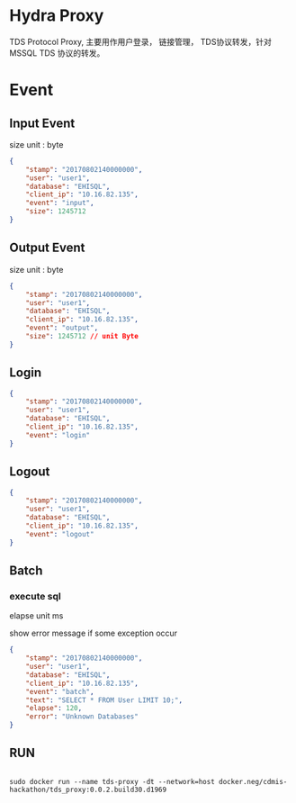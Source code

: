 # Hydra Proxy

TDS Protocol Proxy, 主要用作用户登录， 链接管理， TDS协议转发，针对MSSQL TDS 协议的转发。


# Event
## Input Event
size unit : byte
```json
{
	"stamp": "20170802140000000",
	"user": "user1",
	"database": "EHISQL",
	"client_ip": "10.16.82.135",
	"event": "input",
	"size": 1245712 
}
```

## Output Event
size unit : byte

```json
{
	"stamp": "20170802140000000",
	"user": "user1",
	"database": "EHISQL",
	"client_ip": "10.16.82.135",
	"event": "output",
	"size": 1245712 // unit Byte
}
```

## Login

```json
{
	"stamp": "20170802140000000",
	"user": "user1",
	"database": "EHISQL",
	"client_ip": "10.16.82.135",
	"event": "login"
}
```

## Logout

```json
{
	"stamp": "20170802140000000",
	"user": "user1",
	"database": "EHISQL",
	"client_ip": "10.16.82.135",
	"event": "logout"
}
```

## Batch
### execute sql
elapse unit ms

show error message if some exception occur

```json
{
	"stamp": "20170802140000000",
	"user": "user1",
	"database": "EHISQL",
	"client_ip": "10.16.82.135",
	"event": "batch",
	"text": "SELECT * FROM User LIMIT 10;",
	"elapse": 120,
	"error": "Unknown Databases"
}
```


## RUN

```shell

sudo docker run --name tds-proxy -dt --network=host docker.neg/cdmis-hackathon/tds_proxy:0.0.2.build30.d1969
```